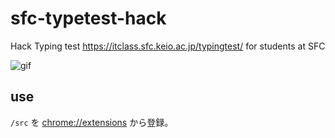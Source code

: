 # sfc-typetest-hack

Hack Typing test <https://itclass.sfc.keio.ac.jp/typingtest/> for students at SFC

![gif](https://i.gyazo.com/13b55e6ab1bbba542742e59f85f012fe.gif)

## use

`/src` を <chrome://extensions> から登録。
